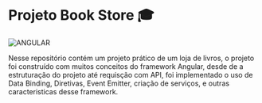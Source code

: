 # Projeto Book Store 🎓
<img aling='center' alt= 'ANGULAR' src='https://img.shields.io/badge/Angular-DD0031?style=for-the-badge&logo=angular&logoColor=white'/>

Nesse repositório contém um projeto prático de um loja de livros, o projeto foi construído com muitos conceitos do framework Angular, desde de a estruturação do projeto até requisção com API, foi implementado o uso de Data Binding, Diretivas, Event Emitter, criação de serviços, e outras caracteristicas desse framework.
